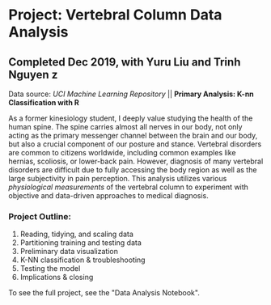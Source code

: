 # Project: Vertebral Column Data Analysis
## Completed Dec 2019, with Yuru Liu and Trinh Nguyen z
Data source: *UCI Machine Learning Repository*  || **Primary Analysis: K-nn Classification with R**

As a former kinesiology student, I deeply value studying the health of the human spine. The spine carries almost all nerves in our body, not only acting as the primary messenger channel between the brain and our body, but also a crucial component of our posture and stance. Vertebral disorders are common to citizens worldwide, including common examples like hernias, scoliosis, or lower-back pain. However, diagnosis of many vertebral disorders are difficult due to fully accessing the body region as well as the large subjectivity in pain perception. This analysis utilizes various *physiological measurements* of the vertebral column to experiment with objective and data-driven approaches to medical diagnosis.

### Project Outline:
1. Reading, tidying, and scaling data
2. Partitioning training and testing data
3. Preliminary data visualization
4. K-NN classification & troubleshooting
5. Testing the model
6. Implications & closing

To see the full project, see the "Data Analysis Notebook".
